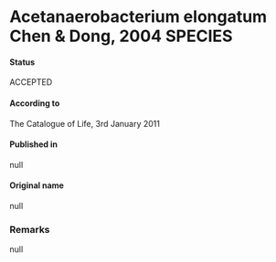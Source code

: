 # Acetanaerobacterium elongatum Chen & Dong, 2004 SPECIES

#### Status
ACCEPTED

#### According to
The Catalogue of Life, 3rd January 2011

#### Published in
null

#### Original name
null

### Remarks
null